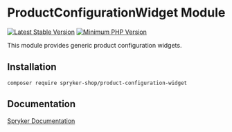 # ProductConfigurationWidget Module
[![Latest Stable Version](https://poser.pugx.org/spryker-shop/product-configuration-widget/v/stable.svg)](https://packagist.org/packages/spryker-shop/product-configuration-widget)
[![Minimum PHP Version](https://img.shields.io/badge/php-%3E%3D%207.4-8892BF.svg)](https://php.net/)

This module provides generic product configuration widgets.

## Installation

```
composer require spryker-shop/product-configuration-widget
```

## Documentation

[Spryker Documentation](https://docs.spryker.com)
